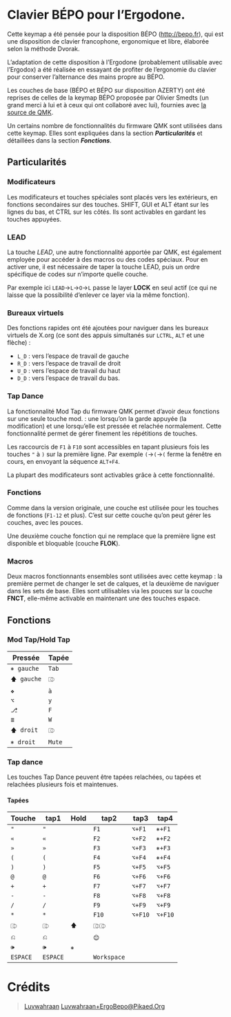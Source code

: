 
# Clavier BÉPO pour l’Ergodone.

Cette keymap a été pensée pour la disposition BÉPO (http://bepo.fr), qui est une disposition de clavier francophone, ergonomique et libre, élaborée selon la méthode Dvorak.

L’adaptation de cette disposition à l’Ergodone (probablement utilisable avec l’Ergodox) a été réalisée en essayant de profiter de l’ergonomie du clavier pour conserver l’alternance des mains propre au BÉPO.

Les couches de base (BÉPO et BÉPO sur disposition AZERTY) ont été reprises de celles de la keymap BÉPO proposée par Olivier Smedts (un grand merci à lui et à ceux qui ont collaboré avec lui), fournies avec [la source de QMK](https://github.com/qmk/qmk_firmware/tree/master/layouts/community/ergodox/bepo).

Un certains nombre de fonctionnalités du firmware QMK sont utilisées dans cette keymap. Elles sont expliquées dans la section ***Particularités*** et détaillées dans la section ***Fonctions***.


## Particularités

### Modificateurs

Les modificateurs et touches spéciales sont placés vers les extérieurs, en fonctions secondaires sur des touches. SHIFT, GUI et ALT étant sur les lignes du bas, et CTRL sur les côtés.
Ils sont activables en gardant les touches appuyées.


### LEAD

La touche *LEAD*, une autre fonctionnalité apportée par QMK, est également employée pour accéder à des macros ou des codes spéciaux. Pour en activer une, il est nécessaire de taper la touche LEAD, puis un ordre spécifique de codes sur n’importe quelle couche.

Par exemple ici `LEAD`→`L`→`O`→`L` passe le layer **LOCK** en seul actif (ce qui ne laisse que la possibilité d’enlever ce layer via la même fonction).


### Bureaux virtuels

Des fonctions rapides ont été ajoutées pour naviguer dans les bureaux virtuels de X.org (ce sont des appuis simultanés sur `LCTRL`, `ALT` et une flèche) :
* `L_D` : vers l’espace de travail de gauche
* `R_D` : vers l’espace de travail de droit
* `U_D` : vers l’espace de travail du haut
* `D_D` : vers l’espace de travail du bas.


### Tap Dance

La fonctionnalité Mod Tap du firmware QMK permet d’avoir deux fonctions sur une seule touche mod. : une lorsqu’on la garde appuyée (la modification) et une lorsqu’elle est pressée et relachée normalement.
Cette fonctionnalité permet de gérer finement les répétitions de touches.

Les raccourcis de `F1` à `F10` sont accessibles en tapant plusieurs fois les touches `"` à `)` sur la première ligne. Par exemple `(`→`(`→`(` ferme la fenêtre en cours, en envoyant la séquence `ALT+F4`.

La plupart des modificateurs sont activables grâce à cette fonctionnalité.


### Fonctions

Comme dans la version originale, une couche est utilisée pour les touches de fonctions (`F1-12` et plus). C’est sur cette couche qu’on peut gérer les couches, avec les pouces.

Une deuxième couche fonction qui ne remplace que la première ligne est disponible et bloquable (couche **FLOK**).


### Macros

Deux macros fonctionnants ensembles sont utilisées avec cette keymap : la première permet de changer le set de calques, et la deuxième de naviguer dans les sets de base.
Elles sont utilisables via les pouces sur la couche **FNCT**, elle-même activable en maintenant une des touches espace.

## Fonctions

### Mod Tap/Hold Tap

Pressée         | Tapée
----------------|----------
`⎈ gauche`      | `Tab`
`🡅 gauche`      | `⎄`
`❖`             | `à`
`⌥`             | `y`
`⎇`             | `F`
`≣`             | `W`
`🡅 droit`       | `⎄`
`⎈ droit`       | `Mute`


### Tap dance

Les touches Tap Dance peuvent être tapées relachées, ou tapées et relachées plusieurs fois et maintenues.

#### Tapées

Touche    | tap1     | Hold     | tap2     | tap3     | tap4    | 
----------|----------|----------|----------|----------|---------|
 `"`      | `"`      |          | `F1`     | `⌥+F1`   | `⎈+F1`  |
 `«`      | `«`      |          | `F2`     | `⌥+F2`   | `⎈+F2`  |
 `»`      | `»`      |          | `F3`     | `⌥+F3`   | `⎈+F3`  |
 `(`      | `(`      |          | `F4`     | `⌥+F4`   | `⎈+F4`  |
 `)`      | `)`      |          | `F5`     | `⌥+F5`   | `⌥+F5`  |
 `@`      | `@`      |          | `F6`     | `⌥+F6`   | `⌥+F6`  |
 `+`      | `+`      |          | `F7`     | `⌥+F7`   | `⌥+F7`  |
 `-`      | `-`      |          | `F8`     | `⌥+F8`   | `⌥+F8`  |
 `/`      | `/`      |          | `F9`     | `⌥+F9`   | `⌥+F9`  |
 `*`      | `*`      |          | `F10`    | `⌥+F10`  | `⌥+F10` |
 `⎄`      | `⎄`      | `🡅`      | `⎄⎄`     |          |         |
 `⎌`      | `⎌`      |          | `😊`      |          |         |
 `🕪`      | `🕪`      | `⎈`      |          |          |         |
 `ESPACE` | `ESPACE` |          |`Workspace`|          |         |




# Crédits

> [Luvwahraan](https://github.com/Luvwahraan) <Luvwahraan+ErgoBepo@Pikaed.Org>

